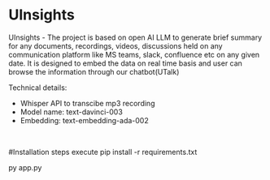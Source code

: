 # UInsights
UInsights - The project is based on open AI LLM to generate brief summary for any documents, recordings, videos, discussions held on any communication platform like MS teams, slack, confluence etc on any given date. It is designed to embed the data on real time basis and user can browse the information through our chatbot(UTalk)
 

Technical details:
- Whisper API to transcibe mp3 recording
- Model name: text-davinci-003
- Embedding: text-embedding-ada-002

 

#Installation steps
execute pip install -r requirements.txt

py app.py